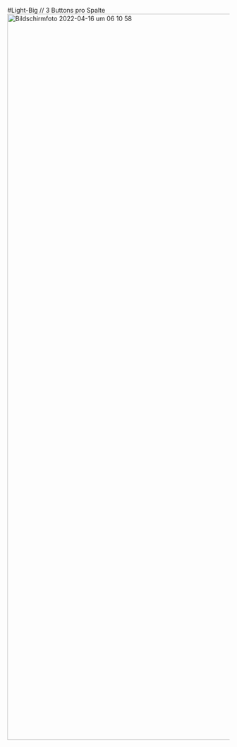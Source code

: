 #Light-Big // 3 Buttons pro Spalte
<img width="1647" alt="Bildschirmfoto 2022-04-16 um 06 10 58" src="https://user-images.githubusercontent.com/54147030/163660865-747ec8f4-79a7-48a5-a67f-8a9e94f2e1d3.png">

